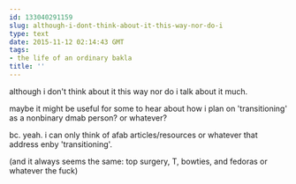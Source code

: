 ```yaml
---
id: 133040291159
slug: although-i-dont-think-about-it-this-way-nor-do-i
type: text
date: 2015-11-12 02:14:43 GMT
tags:
- the life of an ordinary bakla
title: ''
---
```

although i don't think about it this way nor do i talk about it much.

maybe it might be useful for some to hear about how i plan on 'transitioning' as a nonbinary dmab person? or whatever?

bc. yeah. i can only think of afab articles/resources or whatever that address enby 'transitioning'. 

(and it always seems the same: top surgery, T, bowties, and fedoras or whatever the fuck)